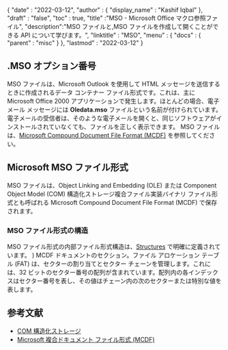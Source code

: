 {
  "date" : "2022-03-12",
  "author" : {
    "display_name" : "Kashif Iqbal"
},
  "draft" : "false",
  "toc" : true,
  "title" :"MSO - Microsoft Office マクロ参照ファイル",
  "description":"MSO ファイルと,MSO ファイルを作成して開くことができる API について学びます。",
  "linktitle" : "MSO",
  "menu" : {
    "docs" : {
      "parent" : "misc"
}
},
  "lastmod" : "2022-03-12"
}

## .MSO オプション番号

MSO ファイルは、Microsoft Outlook を使用して HTML メッセージを送信するときに作成されるデータ コンテナー ファイル形式です。これは、主に Microsoft Office 2000 アプリケーションで発生します。ほとんどの場合、電子メール メッセージには **Oledata.mso** ファイルという名前が付けられています。電子メールの受信者は、そのような電子メールを開くと、同じソフトウェアがインストールされていなくても、ファイルを正しく表示できます。 MSO ファイルは、[Microsoft Compound Document File Format (MCDF)](https://learn.microsoft.com/en-us/openspecs/windows_protocols/ms-cfb/53989ce4-7b05-4f8d-829b-d08d6148375b) を参照してください。

## Microsoft MSO ファイル形式

MSO ファイルは、Object Linking and Embedding (OLE) または Component Object Model (COM) 構造化ストレージ複合ファイル実装バイナリ ファイル形式とも呼ばれる Microsoft Compound Document File Format (MCDF) で保存されます。

### MSO ファイル形式の構造

MSO ファイル形式の内部ファイル形式構造は、[Structures](https://learn.microsoft.com/en-us/openspecs/windows_protocols/ms-cfb/28488197-8193-49d7-84d8-dfd692418ccd) で明確に定義されています。 ) MCDF ドキュメントのセクション。ファイル アロケーション テーブル (FAT) は、セクターの割り当てとセクター チェーンを管理します。これには、32 ビットのセクター番号の配列が含まれています。配列内の各インデックスはセクター番号を表し、その値はチェーン内の次のセクターまたは特別な値を表します。

## 参考文献

* [COM 構造化ストレージ](https://en.wikipedia.org/wiki/COM_Structured_Storage)
* [Microsoft 複合ドキュメント ファイル形式 (MCDF)](https://learn.microsoft.com/en-us/openspecs/windows_protocols/ms-cfb/53989ce4-7b05-4f8d-829b-d08d6148375b)

